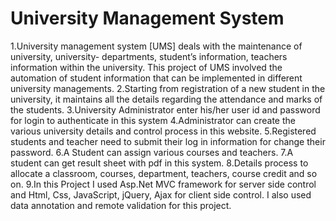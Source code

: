 # University Management System
1.University management system [UMS] deals with the maintenance of university, university-   departments, student’s information, teachers information within the university. This project of UMS involved the automation of student information that can be implemented in different university managements.
2.Starting from registration of a new student in the university, it maintains all the details regarding the attendance and marks of the students.
3.University Administrator enter his/her user id and password for login to authenticate in this system
4.Administrator can create the various university details and control process in this website.
5.Registered students and teacher need to submit their log in information for change their password.
6.A Student can assign various courses and teachers.
7.A student can get result sheet with pdf in this system.
8.Details process to allocate a classroom, courses, department, teachers, course credit and so on.
9.In this Project I used Asp.Net MVC framework for server side control and Html, Css, JavaScript, jQuery, Ajax for client side control. I also used data annotation and remote validation for this project.


